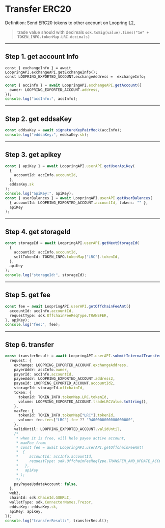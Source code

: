 # Transfer ERC20 
Definition: Send ERC20 tokens to other account on Loopring L2, 
> trade value should with decimals `sdk.toBig(value).times("1e" + TOKEN_INFO.tokenMap.LRC.decimals)`

***
## Step 1. get account Info
    const { exchangeInfo } = await LoopringAPI.exchangeAPI.getExchangeInfo();
    const LOOPRING_EXPORTED_ACCOUNT.exchangeAddress =  exchangeInfo;

```ts
const { accInfo } = await LoopringAPI.exchangeAPI.getAccount({
  owner: LOOPRING_EXPORTED_ACCOUNT.address,
});
console.log("accInfo:", accInfo);

```
***
## Step 2. get eddsaKey
```ts
const eddsaKey = await signatureKeyPairMock(accInfo);
console.log("eddsaKey:", eddsaKey.sk);
```
***
## Step 3. get apikey
```ts
const { apiKey } = await LoopringAPI.userAPI.getUserApiKey(
  {
    accountId: accInfo.accountId,
  },
  eddsaKey.sk
);
console.log("apiKey:", apiKey);
const { userBalances } = await LoopringAPI.userAPI.getUserBalances(
  { accountId: LOOPRING_EXPORTED_ACCOUNT.accountId, tokens: "" },
  apiKey
);
```

***
## Step 4. get storageId
```ts
const storageId = await LoopringAPI.userAPI.getNextStorageId(
  {
    accountId: accInfo.accountId,
    sellTokenId: TOKEN_INFO.tokenMap["LRC"].tokenId,
  },
  apiKey
);
console.log("storageId:", storageId);
 ```

***
## Step 5. get fee
```ts
const fee = await LoopringAPI.userAPI.getOffchainFeeAmt({
  accountId: accInfo.accountId,
  requestType: sdk.OffchainFeeReqType.TRANSFER,
}, apiKey);
console.log("fee:", fee);
```
***
## Step 6. transfer
```ts
const transferResult = await LoopringAPI.userAPI.submitInternalTransfer({
  request: {
    exchange: LOOPRING_EXPORTED_ACCOUNT.exchangeAddress,
    payerAddr: accInfo.owner,
    payerId: accInfo.accountId,
    payeeAddr: LOOPRING_EXPORTED_ACCOUNT.address2,
    payeeId: LOOPRING_EXPORTED_ACCOUNT.accountId2,
    storageId: storageId.offchainId,
    token: {
      tokenId: TOKEN_INFO.tokenMap.LRC.tokenId,
      volume: LOOPRING_EXPORTED_ACCOUNT.tradeLRCValue.toString(),
    },
    maxFee: {
      tokenId: TOKEN_INFO.tokenMap["LRC"].tokenId,
      volume: fee.fees["LRC"].fee ?? "9400000000000000000",
    },
    validUntil: LOOPRING_EXPORTED_ACCOUNT.validUntil,
    /* 
     * when it is free, will hele payee active account,
     * maxFee from: 
     * const fee = await LoopringAPI.userAPI.getOffchainFeeAmt(
     *  {
     *     accountId: accInfo.accountId,
     *     requestType: sdk.OffchainFeeReqType.TRANSFER_AND_UPDATE_ACCOUNT,
     *   },
     *   apiKey
     * );
     */
    payPayeeUpdateAccount: false,
  },
  web3,
  chainId: sdk.ChainId.GOERLI,
  walletType: sdk.ConnectorNames.Trezor,
  eddsaKey: eddsaKey.sk,
  apiKey: apiKey,
});
console.log("transferResult:", transferResult);
```